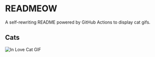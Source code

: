 # READMEOW

A self-rewriting README powered by GitHub Actions to display cat gifs.

## Cats

![In Love Cat GIF](https://media4.giphy.com/media/v1.Y2lkPTlhY2QwMmRhOHkzNnpwNGY1bnBuamhqbGp3aTFnaXUyMHlkdjBqd2ptN29lMGx5NiZlcD12MV9naWZzX3NlYXJjaCZjdD1n/MDJ9IbxxvDUQM/200.gif)
